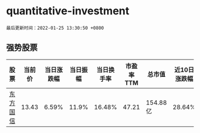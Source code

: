 # quantitative-investment

`最后更新时间：2022-01-25 13:30:50 +0800`

## 强势股票

|股票|当前价|当日涨跌幅|当日振幅|当日换手率|市盈率TTM|总市值|近10日涨跌幅|
|----|----|----|----|----|----|----|----|
|[东方国信](https://xueqiu.com/S/SZ300166)|13.43|6.59%|11.9%|16.48%|47.21|154.88亿|28.64%|
